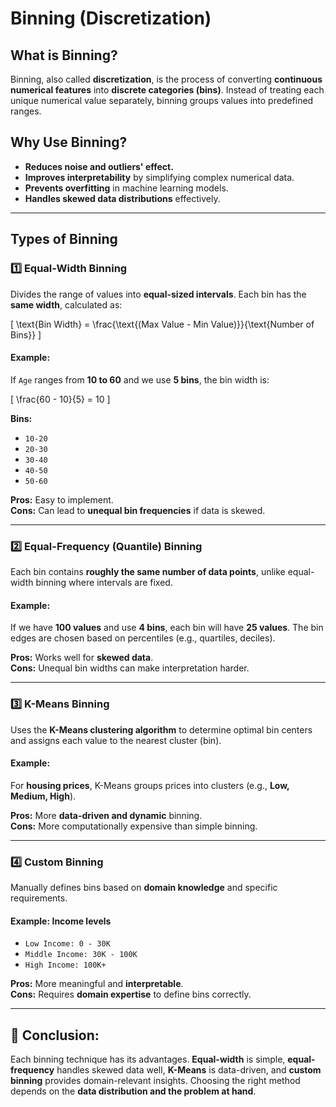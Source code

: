 # **Binning (Discretization)**  

## **What is Binning?**  
Binning, also called **discretization**, is the process of converting **continuous numerical features** into **discrete categories (bins)**. Instead of treating each unique numerical value separately, binning groups values into predefined ranges.  

## **Why Use Binning?**  
- **Reduces noise and outliers' effect.**  
- **Improves interpretability** by simplifying complex numerical data.  
- **Prevents overfitting** in machine learning models.  
- **Handles skewed data distributions** effectively.  

---

## **Types of Binning**  

### **1️⃣ Equal-Width Binning**  
Divides the range of values into **equal-sized intervals**. Each bin has the **same width**, calculated as:  

\[
\text{Bin Width} = \frac{\text{(Max Value - Min Value)}}{\text{Number of Bins}}
\]

####  Example:  
If `Age` ranges from **10 to 60** and we use **5 bins**, the bin width is:

\[
\frac{60 - 10}{5} = 10
\]

**Bins:**  
- `10-20`  
- `20-30`  
- `30-40`  
- `40-50`  
- `50-60`  

 **Pros:** Easy to implement.  
**Cons:** Can lead to **unequal bin frequencies** if data is skewed.  

---

### **2️⃣ Equal-Frequency (Quantile) Binning**  
Each bin contains **roughly the same number of data points**, unlike equal-width binning where intervals are fixed.  

####  Example:  
If we have **100 values** and use **4 bins**, each bin will have **25 values**. The bin edges are chosen based on percentiles (e.g., quartiles, deciles).  

 **Pros:** Works well for **skewed data**.  
 **Cons:** Unequal bin widths can make interpretation harder.  

---

### **3️⃣ K-Means Binning**  
Uses the **K-Means clustering algorithm** to determine optimal bin centers and assigns each value to the nearest cluster (bin).  

####  Example:  
For **housing prices**, K-Means groups prices into clusters (e.g., **Low, Medium, High**).  

 **Pros:** More **data-driven and dynamic** binning.  
 **Cons:** More computationally expensive than simple binning.  

---

### **4️⃣ Custom Binning**  
Manually defines bins based on **domain knowledge** and specific requirements.  

####  Example: **Income levels**  
- `Low Income: 0 - 30K`  
- `Middle Income: 30K - 100K`  
- `High Income: 100K+`  

 **Pros:** More meaningful and **interpretable**.  
 **Cons:** Requires **domain expertise** to define bins correctly.  

---

## **🔹 Conclusion:**  
Each binning technique has its advantages. **Equal-width** is simple, **equal-frequency** handles skewed data well, **K-Means** is data-driven, and **custom binning** provides domain-relevant insights. Choosing the right method depends on the **data distribution and the problem at hand**. 
